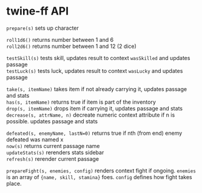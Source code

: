 # twine-ff API

`prepare(s)` sets up character

`roll1d6()` returns number between 1 and 6  
`roll2d6()` returns number between 1 and 12 (2 dice)

`testSkill(s)` tests skill, updates result to context `wasSkilled` and updates passage  
`testLuck(s)` tests luck, updates result to context `wasLucky` and updates passage

`take(s, itemName)` takes item if not already carrying it, updates passage and stats  
`has(s, itemName)` returns true if item is part of the inventory  
`drop(s, itemName)` drops item if carrying it, updates passage and stats  
`decrease(s, attrName, n)` decreate numeric context attribute if n is possible. updates passage and stats

`defeated(s, enemyName, lastN=0)` returns true if nth (from end) enemy defeated was named x  
`now(s)` returns current passage name  
`updateStats(s)` rerenders stats sidebar  
`refresh(s)` rerender current passage

`prepareFight(s, enemies, config)` renders context fight if ongoing. `enemies` is an array of `{name, skill, stamina}` foes. `config` defines how fight takes place.

